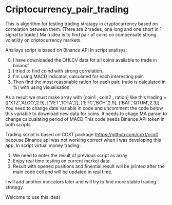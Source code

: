 # Criptocurrency_pair_trading

This is algorithm for testing trading stratagy in cryptocurrency based on correlation between them. (Trere are 2 trades, one long and one short in 1 signal to trade.)
Main idea is to find pair of coins co compensate strong volatility on criptocurrency markets.

Analisys script is based on Binance API
In script analisys:

0. I have downloaded the OHLCV data for all coins available to trade in binancf
1. I tried to find coind with strong correlation.
2. I'm using MACD indicator, calculated for each interesting pair.
3. Then find the most reasonable ration for each pair. (ratio is calculated in %) with using visualisation.

As a result we must make array with [coin1 , coin2 , ration] like this 
trading = [['XTZ','ALGO',2.9], ['VET','IOTA',2], ['ETC','BCH',2.9], ['BAT','QTUM',2.3]]
You need to change date variable in code and uncomment the code below this variable to download new data for coins.
It needs to chage MA param to change calcualating period of MACD
This code needs Binance API token in both scripts

Trading script is based on CCXT package (https://github.com/ccxt/ccxt) becouse Binance api was not working correct when I was developing this app.
In script virtual money trading:

1. We need to enter the result of previous script as array
2. Enjoy real time testing on current market data.
3. Result with opened positions and finential result will be printed after the main code cell and will be updated in real time.


I will add another indicators later and will try to find more stable trading strategy.

Welcome to use this idea)
